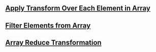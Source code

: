 ## [Apply Transform Over Each Element in Array](https://leetcode.com/problems/apply-transform-over-each-element-in-array/description/?envType=study-plan-v2&envId=30-days-of-javascript)


## [Filter Elements from Array](https://leetcode.com/problems/filter-elements-from-array/?envType=study-plan-v2&envId=30-days-of-javascript)


## [Array Reduce Transformation](https://leetcode.com/problems/array-reduce-transformation/description/?envType=study-plan-v2&envId=30-days-of-javascript)


